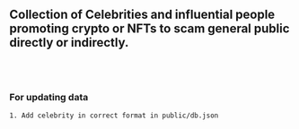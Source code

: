 ## Collection of Celebrities and influential people promoting crypto or NFTs to scam general public directly or indirectly.
<br/><br/>

### For updating data
```
1. Add celebrity in correct format in public/db.json
```